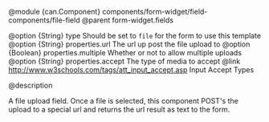 @module {can.Component} components/form-widget/field-components/file-field <file-field />
@parent form-widget.fields

@option {String} type Should be set to `file` for the form to use this template
@option {String} properties.url The url up post the file upload to
@option {Boolean} properties.multiple Whether or not to allow multiple uploads
@option {String} properties.accept The type of media to accept
@link http://www.w3schools.com/tags/att_input_accept.asp Input Accept Types

@description

A file upload field. Once a file is selected, this component POST's the upload to a special url and returns the url result as text to the form.
